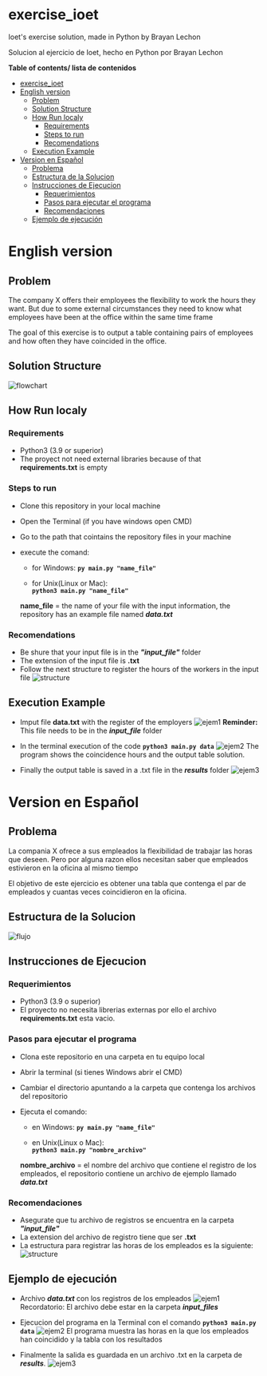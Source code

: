 # exercise_ioet 
Ioet's exercise solution, made in Python by Brayan Lechon 

Solucion al ejercicio de Ioet, hecho en Python por Brayan Lechon

**Table of contents/ lista de contenidos**


- [exercise_ioet](#exercise_ioet)
- [English version](#english-version)
  - [Problem](#problem)
  - [Solution Structure](#solution-structure)
  - [How Run localy](#how-run-localy)
    - [Requirements](#requirements)
    - [Steps to run](#steps-to-run)
    - [Recomendations](#recomendations)
  - [Execution Example](#execution-example)
- [Version en Español](#version-en-español)
  - [Problema](#problema)
  - [Estructura de la Solucion](#estructura-de-la-solucion)
  - [Instrucciones de Ejecucion](#instrucciones-de-ejecucion)
    - [Requerimientos](#requerimientos)
    - [Pasos para ejecutar el programa](#pasos-para-ejecutar-el-programa)
    - [Recomendaciones](#recomendaciones)
  - [Ejemplo de ejecución](#ejemplo-de-ejecución)
  
# English version

## Problem
The company X offers their employees the flexibility to work the hours they want. But due to some external circumstances they need to know what employees have been at the office within the same time frame

The goal of this exercise is to output a table containing pairs of employees and how often they have coincided in the office.
## Solution Structure
![flowchart](https://user-images.githubusercontent.com/75377942/141475995-ffeeb633-df92-4ad3-8df7-a9c2238ce058.png)
## How Run localy
### Requirements
- Python3 (3.9 or  superior)
- The proyect not need external libraries because of that **requirements.txt** is empty

### Steps to run
- Clone this repository in your local machine 
- Open the Terminal (if you have windows open CMD)
- Go to the path that cointains the repository files in your machine
- execute the comand:
	- for Windows:
	**`py main.py "name_file"`**
	
	- for Unix(Linux or Mac):  
	**`python3 main.py "name_file"`**
	
	**name_file** = the name of your file with the input information, the repository has an example file named ***data.txt***

### Recomendations
- Be shure that your input file is in the ***"input_file"*** folder
- The extension of the input file is **.txt**
- Follow the next structure to register the hours of the workers in the input file
![structure](https://user-images.githubusercontent.com/75377942/141385730-c09f4c8a-4898-4aeb-9d68-39bd9ee3f080.jpg)

## Execution Example 

* Imput file **data.txt** with the register of the employers
![ejem1](https://user-images.githubusercontent.com/75377942/141385715-9d2ed8cc-ff72-4da8-9f96-547bb3b1ac6e.jpg)
**Reminder:** This file needs to be in the ***input_file*** folder

* In the terminal execution of the code
**`python3 main.py data`**
![ejem2](https://user-images.githubusercontent.com/75377942/141385727-4dd2da7c-8b87-4c46-8939-2a71ee71b590.png)
The program shows the coincidence hours and the output table solution. 

- Finally the output table is saved in a .txt file in the ***results*** folder
![ejem3](https://user-images.githubusercontent.com/75377942/141385653-1a004a3c-eb96-461d-8899-da107f831a54.jpg)

# Version en Español
## Problema

La compania X ofrece a sus empleados la flexibilidad de trabajar las horas que deseen. Pero por alguna razon ellos necesitan saber que empleados estivieron en la oficina al mismo tiempo

El objetivo de este ejercicio es obtener una tabla que contenga el par de empleados y cuantas veces coincidieron en la oficina.
## Estructura de la Solucion
![flujo](https://user-images.githubusercontent.com/75377942/141477708-5bf6f5f6-92ca-415d-a544-ec44ca1cd4e1.png)
## Instrucciones de Ejecucion
### Requerimientos
- Python3 (3.9 o  superior)
- El proyecto no necesita librerias externas por ello el archivo **requirements.txt** esta vacio.

### Pasos para ejecutar el programa
- Clona este repositorio en una carpeta en tu equipo local
- Abrir la terminal (si tienes Windows abrir el CMD)
- Cambiar el directorio apuntando a la carpeta que contenga los archivos del repositorio
- Ejecuta el comando:
	- en Windows:
	**`py main.py "name_file"`**
	
	- en Unix(Linux o Mac):  
	**`python3 main.py "nombre_archivo"`**
	
	**nombre_archivo** = el nombre del archivo que contiene el registro de los empleados, el repositorio contiene un archivo de ejemplo llamado ***data.txt***

### Recomendaciones
- Asegurate que tu archivo de registros se encuentra en la carpeta ***"input_file"***
- La extension del archivo de registro tiene que ser **.txt**
- La estructura para registrar las horas de los empleados es la siguiente:
![structure](https://user-images.githubusercontent.com/75377942/141385730-c09f4c8a-4898-4aeb-9d68-39bd9ee3f080.jpg)


## Ejemplo de ejecución

- Archivo ***data.txt*** con los registros de los empleados
![ejem1](https://user-images.githubusercontent.com/75377942/141385715-9d2ed8cc-ff72-4da8-9f96-547bb3b1ac6e.jpg)
Recordatorio: El archivo debe estar en la carpeta ***input_files***
- Ejecucion del programa en la Terminal con el comando
**`python3 main.py data`**
![ejem2](https://user-images.githubusercontent.com/75377942/141385727-4dd2da7c-8b87-4c46-8939-2a71ee71b590.png)
El programa muestra las horas en la que los empleados han coincidido y la tabla con los resultados

- Finalmente la salida es guardada en un archivo .txt en la carpeta de ***results***.
![ejem3](https://user-images.githubusercontent.com/75377942/141385653-1a004a3c-eb96-461d-8899-da107f831a54.jpg)



